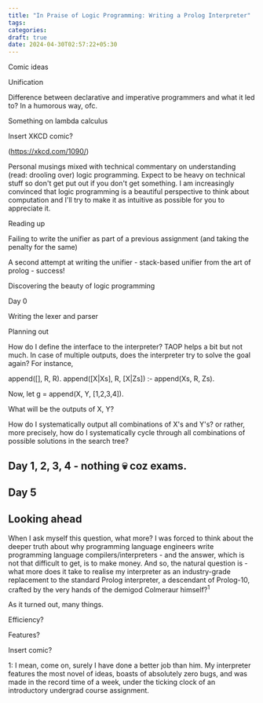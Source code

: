 ```yaml
---
title: "In Praise of Logic Programming: Writing a Prolog Interpreter"
tags:
categories: 
draft: true
date: 2024-04-30T02:57:22+05:30
---
```


Comic ideas

Unification 

Difference between declarative and imperative programmers and what it led to? In a humorous way, ofc.

Something on lambda calculus


Insert XKCD comic?

(https://xkcd.com/1090/)

Personal musings mixed with technical commentary on understanding (read: drooling over) logic programming. 
Expect to be heavy on technical stuff so don't get put out if you don't get something. I am increasingly convinced that logic programming is a beautiful perspective to think about computation and I'll try to make it as intuitive as possible for you to appreciate it. 

Reading up

Failing to write the unifier as part of a previous assignment (and taking the penalty for the same)

A second attempt at writing the unifier - stack-based unifier from the art of prolog - success!

Discovering the beauty of logic programming

Day 0

Writing the lexer and parser 

Planning out



How do I define the interface to the interpreter? TAOP helps a bit but not much.
In case of multiple outputs, does the interpreter try to solve the goal again? 
For instance,

append([], R, R).
append([X|Xs], R, [X|Zs]) :- append(Xs, R, Zs).

Now, let g = append(X, Y, [1,2,3,4]).

What will be the outputs of X, Y? 

How do I systematically output all combinations of X's and Y's? or rather, more precisely, how do I systematically cycle through all combinations of possible solutions in the search tree? 


## Day 1, 2, 3, 4 - nothing 💀 coz exams.

## Day 5

## Looking ahead

When I ask myself this question, what more? I was forced to think about the deeper truth about why programming language engineers write programming language compilers/interpreters - and the answer, which is not that difficult to get, is to make money. And so, the natural question is - what more does it take to realise my interpreter as an industry-grade replacement to the standard Prolog interpreter, a descendant of Prolog-10, crafted by the very hands of the demigod Colmeraur himself?<sup>1</sup>

As it turned out, many things. 

Efficiency? 

Features? 

Insert comic? 

1: I mean, come on, surely I have done a better job than him. My interpreter features the most novel of ideas, boasts of absolutely zero bugs, and was made in the record time of a week, under the ticking clock of an introductory undergrad course assignment.